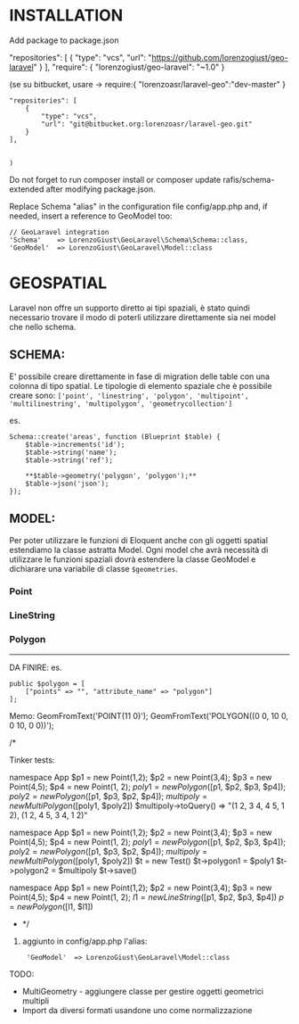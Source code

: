 # INSTALLATION

Add package to package.json

"repositories": [
    {
        "type": "vcs",
        "url": "https://github.com/lorenzogiust/geo-laravel"
    }
],
"require": {
    "lorenzogiust/geo-laravel": "~1.0"
}

(se su bitbucket, usare ->
    require:{
    "lorenzoasr/laravel-geo":"dev-master"
    }

    "repositories": [
        {
            "type": "vcs",
            "url": "git@bitbucket.org:lorenzoasr/laravel-geo.git"
        }
    ],


    )

Do not forget to run composer install or composer update rafis/schema-extended after modifying package.json.

Replace Schema "alias" in the configuration file config/app.php and, if needed, insert a reference to GeoModel too:

```
// GeoLaravel integration
'Schema'    => LorenzoGiust\GeoLaravel\Schema\Schema::class,
'GeoModel'  => LorenzoGiust\GeoLaravel\Model::class
```

# GEOSPATIAL

Laravel non offre un supporto diretto ai tipi spaziali, è stato quindi necessario trovare il modo di poterli utilizzare
direttamente sia nei model che nello schema.

## SCHEMA:

E' possibile creare direttamente in fase di migration delle table con una colonna di tipo spatial.
Le tipologie di elemento spaziale che è possibile creare sono: `['point', 'linestring', 'polygon', 'multipoint', 'multilinestring', 'multipolygon', 'geometrycollection']`

es.
```
Schema::create('areas', function (Blueprint $table) {
    $table->increments('id');
    $table->string('name');
    $table->string('ref');

    **$table->geometry('polygon', 'polygon');**
    $table->json('json');
});
```

## MODEL:

Per poter utilizzare le funzioni di Eloquent anche con gli oggetti spatial estendiamo la classe astratta Model. Ogni model
che avrà necessità di utilizzare le funzioni spaziali dovrà estendere la classe GeoModel e dichiarare una variabile
di classe `$geometries`.

### Point
### LineString
### Polygon

-----------------------------------------------------------------------------------------------------------------------
DA FINIRE:
es.
```
public $polygon = [
    ["points" => "", "attribute_name" => "polygon"]
];
```


Memo:
GeomFromText('POINT(11 0)');
GeomFromText('POLYGON((0 0, 10 0, 0 10, 0 0))');

/*

Tinker tests:



namespace App
$p1 = new Point(1,2); $p2 = new Point(3,4); $p3 = new Point(4,5); $p4 = new Point(1, 2);
$poly1 = new Polygon([$p1, $p2, $p3, $p4]); $poly2 = new Polygon([$p1, $p3, $p2, $p4]);
$multipoly = new MultiPolygon([$poly1, $poly2])
$multipoly->toQuery()
=> "(1 2, 3 4, 4 5, 1 2), (1 2, 4 5, 3 4, 1 2)"

namespace App
$p1 = new Point(1,2); $p2 = new Point(3,4); $p3 = new Point(4,5); $p4 = new Point(1, 2);
$poly1 = new Polygon([$p1, $p2, $p3, $p4]); $poly2 = new Polygon([$p1, $p3, $p2, $p4]);
$multipoly = new MultiPolygon([$poly1, $poly2])
$t = new Test()
$t->polygon1 = $poly1
$t->polygon2 = $multipoly
$t->save()

namespace App
$p1 = new Point(1,2); $p2 = new Point(3,4); $p3 = new Point(4,5); $p4 = new Point(1, 2);
$l1 = new LineString([$p1, $p2, $p3, $p4])
$p = new Polygon([$l1, $l1])

 * */
 1) aggiunto in config/app.php l'alias:

         'GeoModel'  => LorenzoGiust\GeoLaravel\Model::class

TODO:
* MultiGeometry - aggiungere classe per gestire oggetti geometrici multipli
* Import da diversi formati usandone uno come normalizzazione